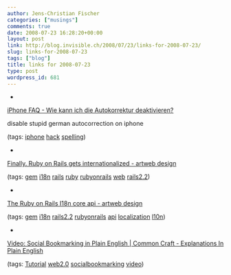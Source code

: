 ```yaml
---
author: Jens-Christian Fischer
categories: ["musings"]
comments: true
date: 2008-07-23 16:28:20+00:00
layout: post
link: http://blog.invisible.ch/2008/07/23/links-for-2008-07-23/
slug: links-for-2008-07-23
tags: ["blog"]
title: links for 2008-07-23
type: post
wordpress_id: 681
---
```



	
  * 
		

[iPhone FAQ - Wie kann ich die Autokorrektur deaktivieren?](http://www.iphonefaq.info/content/4/22/de/wie-kann-ich-die-autokorrektur-deaktivieren.html)


		

disable stupid german autocorrection on iphone


		

(tags: [iphone](http://del.icio.us/jaycee/iphone) [hack](http://del.icio.us/jaycee/hack) [spelling](http://del.icio.us/jaycee/spelling))


	

	
  * 
		

[Finally. Ruby on Rails gets internationalized - artweb design](http://www.artweb-design.de/2008/7/18/finally-ruby-on-rails-gets-internationalized)


		

(tags: [gem](http://del.icio.us/jaycee/gem) [i18n](http://del.icio.us/jaycee/i18n) [rails](http://del.icio.us/jaycee/rails) [ruby](http://del.icio.us/jaycee/ruby) [rubyonrails](http://del.icio.us/jaycee/rubyonrails) [web](http://del.icio.us/jaycee/web) [rails2.2](http://del.icio.us/jaycee/rails2.2))


	

	
  * 
		

[The Ruby on Rails I18n core api - artweb design](http://www.artweb-design.de/2008/7/18/the-ruby-on-rails-i18n-core-api)


		

(tags: [gem](http://del.icio.us/jaycee/gem) [i18n](http://del.icio.us/jaycee/i18n) [rails2.2](http://del.icio.us/jaycee/rails2.2) [rubyonrails](http://del.icio.us/jaycee/rubyonrails) [api](http://del.icio.us/jaycee/api) [localization](http://del.icio.us/jaycee/localization) [l10n](http://del.icio.us/jaycee/l10n))


	

	
  * 
		

[Video: Social Bookmarking in Plain English | Common Craft - Explanations In Plain English](http://www.commoncraft.com/bookmarking-plain-english)


		

(tags: [Tutorial](http://del.icio.us/jaycee/Tutorial) [web2.0](http://del.icio.us/jaycee/web2.0) [socialbookmarking](http://del.icio.us/jaycee/socialbookmarking) [video](http://del.icio.us/jaycee/video))


	


